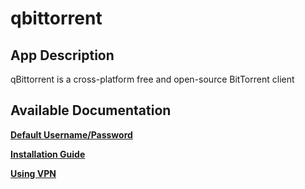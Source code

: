 # qbittorrent

## App Description

qBittorrent is a cross-platform free and open-source BitTorrent client

## Available Documentation

[**Default Username/Password**](charts/stable/qbittorrent/credentials)

[**Installation Guide**](charts/stable/qbittorrent/installation)

[**Using VPN**](charts/stable/qbittorrent/vpn)

